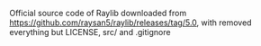 Official source code of Raylib downloaded from https://github.com/raysan5/raylib/releases/tag/5.0,
with removed everything but LICENSE, src/ and .gitignore